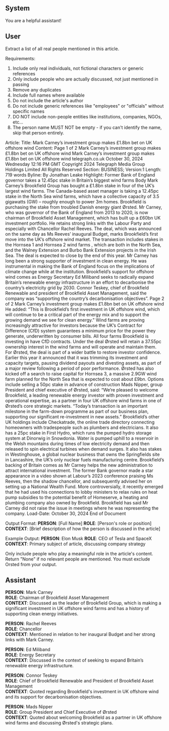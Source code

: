 ## System

You are a helpful assistant!

## User


Extract a list of all real people mentioned in this article.

Requirements:
1. Include only real individuals, not fictional characters or generic references
2. Only include people who are actually discussed, not just mentioned in passing
3. Remove any duplicates
4. Include full names where available
5. Do not include the article's author
6. Do not include generic references like "employees" or "officials" without specific names
7. DO NOT include non-people entities like institutions, companies, NGOs, etc...
8. The person name MUST NOT be empty - if you can't identify the name, skip that person entirely.

Article:
Title: Mark Carney’s investment group makes £1.8bn bet on UK offshore wind
Content: Page 1 of 2
Mark Carney’s investment group makes £1.8bn bet on UK offshore wind
Mark Carney’s investment group makes £1.8bn bet on UK offshore wind
telegraph.co.uk
October 30, 2024 Wednesday 12:16 PM GMT
Copyright 2024 Telegraph Media Group Holdings Limited All Rights Reserved
Section: BUSINESS; Version:1
Length: 719 words
Byline: By Jonathan Leake
Highlight: Former Bank of England governor takes a 12.45pc stake in Britain’s biggest wind farms
Body
Mark Carney’s Brookfield Group has bought a £1.8bn stake in four of the UK’s largest wind farms.
The Canada-based asset manager is taking a 12.45pc stake in the North Sea wind farms, which have a collective 
capacity of 3.5 gigawatts (GW) – roughly enough to power 3m homes. Brookfield is purchasing the stake from 
troubled Danish energy giant Ørsted.
Mr Carney, who was governor of the Bank of England  from 2013 to 2020, is now chairman of Brookfield Asset 
Management, which has built up a £60bn UK investment portfolio. He retains strong links with the Labour Party and 
especially with Chancellor Rachel Reeves. 
The deal, which was announced on the same day as Ms Reeves’ inaugural Budget, marks Brookfield’s first move 
into the UK’s offshore wind market.
The transaction includes stakes in the Hornsea 1 and Hornsea 2 wind farms , which are both in the North Sea, and 
the Walney Extension and Burbo Bank Extension projects in the Irish Sea. The deal is expected to close by the end 
of this year.
Mr Carney has long been a strong supporter of investment in clean energy. He was instrumental in making the 
Bank of England focus on the implications of climate change while at the institution.
Brookfield’s support for offshore wind comes as Energy Secretary Ed Miliband seeks to radically expand Britain’s 
renewable energy infrastructure in an effort to decarbonise the country’s electricity grid by 2030. 
Connor Teskey, chief of Brookfield Renewable and president of Brookfield Asset Management, said the company 
was “supporting the country’s decarbonisation objectives”.
Page 2 of 2
Mark Carney’s investment group makes £1.8bn bet on UK offshore wind
He added: “This is Brookfield’s first investment in UK offshore wind, which will continue to be a critical part of the 
energy mix and to support the growing demand we see for clean energy.”
Wind farms are proving increasingly attractive for investors because the UK’s Contract for Difference (CfD) system 
guarantees a minimum price for the power they generate, underwritten by consumer bills. All four farms Brookfield 
is investing in have CfD contracts.
Under the deal Ørsted will retain a 37.55pc ownership interest in the wind farms and will operate and maintain 
them.
For Ørsted, the deal is part of a wider battle to restore investor confidence. Earlier this year it announced that it was 
trimming its investment and capacity targets, pausing dividend payouts and divesting assets, as part of a major 
review following a period of poor performance.
Ørsted has also kicked off a search to raise capital for Hornsea 3, a massive 2.9GW wind farm planned for the 
North Sea that is expected to cost about £9bn. Options include selling a 50pc stake in advance of construction
Mads Nipper, group President and chief executive of Ørsted, said: “We’re pleased to welcome Brookfield, a leading 
renewable energy investor with proven investment and operational expertise, as a partner in four UK offshore wind 
farms in one of Ørsted’s core strategic markets.
“Today’s transaction is an important milestone in the farm-down programme as part of our business plan, 
supporting our significant re-investment in new assets.”
Brookfield’s other UK holdings include Checkatrade, the online trade directory  connecting homeowners with 
tradespeople such as plumbers and electricians.
It also has a 25pc stake in First Hydro, which runs the pumped hydro storage system at Dinorwig in Snowdonia. 
Water is pumped uphill to a reservoir in the Welsh mountains during times of low electricity demand and then 
released to spin electrical turbines when demand surges.
It also has stakes in Westinghouse, a global nuclear business  that owns the Springfields site in Lancashire, the 
UK’s only nuclear fuels manufacturing centre.
Brookfield’s backing of Britain comes as Mr Carney helps the new administration to attract international investment.
The former Bank governor made a star appearance in a video shown at Labour’s 2023 conference praising Ms 
Reeves, then the shadow chancellor, and subsequently advised her on setting up a National Wealth Fund.
More controversially, it recently emerged that he had used his connections to lobby ministers  to relax rules on heat 
pump subsidies to the potential benefit of Homeserve, a heating and plumbing company also owned by Brookfield.
Brookfield has said Mr Carney did not raise the issue in meetings where he was representing the company.
Load-Date: October 30, 2024
End of Document

Output Format:
**PERSON**: [Full Name]
**ROLE**: [Person's role or position]
**CONTEXT**: [Brief description of how the person is discussed in the article]

Example Output:
**PERSON**: Elon Musk
**ROLE**: CEO of Tesla and SpaceX
**CONTEXT**: Primary subject of article, discussing company strategy

Only include people who play a meaningful role in the article's content. Return "None" if no relevant people are mentioned.
You must exclude Orsted from your output.


## Assistant

**PERSON**: Mark Carney  
**ROLE**: Chairman of Brookfield Asset Management  
**CONTEXT**: Discussed as the leader of Brookfield Group, which is making a significant investment in UK offshore wind farms and has a history of supporting clean energy initiatives.

**PERSON**: Rachel Reeves  
**ROLE**: Chancellor  
**CONTEXT**: Mentioned in relation to her inaugural Budget and her strong links with Mark Carney.

**PERSON**: Ed Miliband  
**ROLE**: Energy Secretary  
**CONTEXT**: Discussed in the context of seeking to expand Britain’s renewable energy infrastructure.

**PERSON**: Connor Teskey  
**ROLE**: Chief of Brookfield Renewable and President of Brookfield Asset Management  
**CONTEXT**: Quoted regarding Brookfield's investment in UK offshore wind and its support for decarbonisation objectives.

**PERSON**: Mads Nipper  
**ROLE**: Group President and Chief Executive of Ørsted  
**CONTEXT**: Quoted about welcoming Brookfield as a partner in UK offshore wind farms and discussing Ørsted's strategic plans.

